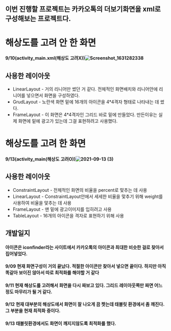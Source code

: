 ## 이번 진행할 프로젝트는 카카오톡의 더보기화면을 xml로 구성해보는 프로젝트다. 
# 해상도를 고려 안 한 화면 
#### 9/10(activity_main.xml(해상도 고려X))![Screenshot_1631282338](https://user-images.githubusercontent.com/76093968/132866813-c3e662f7-4cdb-4226-9e49-61b04cbc1732.png)
## 사용한 레이아웃
- LinearLayout - 거의 리니어만 썼던 거 같다. 전체적인 화면배치와 리니어안에 리니어를 넣으면서 화면을 구성하였다.
- GrudLayout - 노란색 화면 밑에 16개의 아이콘을 4*4격자 형태로 나타내는 데 썼다.
- FrameLayout - 이 화면은 4*4격자인 그리드 바로 밑에 만들었다. 만든이유는 실제 화면에 밑에 광고가 있는데 그걸 표현하려고 사용했다.  

# 해상도를 고려 한 화면
#### 9/13(activity_main(해상도 고려O))![2021-09-13 (3)](https://user-images.githubusercontent.com/76093968/133098531-c30599c6-31b1-46c6-a344-4e8247a9aff9.png)
## 사용한 레이아웃 
- ConstraintLayout - 전체적인 화면의 비율을 percent로 맟추는 데 사용
- LinearLayout - ConstraintLayout안에서 세세한 비율을 맟추기 위해 weight를 사용하여 비율을 맟추는 데 사용
- FrameLayout - 맨 밑에 광고이미지를 입히려고 사용
- TableLayout - 16개의 아이콘을 격자로 표현하기 위해 사용

## 개발일지
#### 아이콘은 iconfinder라는 사이트에서 카카오톡의 아이콘과 최대한 비슷한 걸로 찾아서 집어넣었다.
#### 9/09 현재 화면구성이 거의 끝났다. 적절한 아이콘만 찾아서 넣으면 끝이다. 하지만 아직 똑같아 보이진 않아서 따로 최적화를 해야할 거 같다
#### 9/11 현재 해상도를 고려해서 화면을 다시 짜보고 있다. 그리드 레이아웃쪽만 짜면 어느정도 마무리가 될 거 같다.  
#### 9/12 현재 대부분의 해상도에서 화면이 잘 나오게 끔 짯는데 태블릿 환경에서 좀 깨진다. 그 부분을 현재 최적화 중이다.
#### 9/13 태블릿환경에서도 화면이 깨지지않도록 최적화를 했다.
